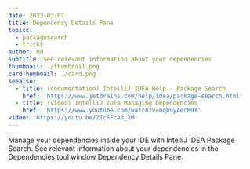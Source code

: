 ```yaml
---
date: 2023-03-01
title: Dependency Details Pane
topics:
  - packagesearch
  - tricks
author: md
subtitle: See relevant information about your dependencies
thumbnail: ./thumbnail.png
cardThumbnail: ./card.png
seealso:
  - title: (documentation) IntelliJ IDEA Help - Package Search
    href: 'https://www.jetbrains.com/help/idea/package-search.html'
  - title: (video) IntelliJ IDEA Managing Dependencies
    href: 'https://www.youtube.com/watch?v=nqb9yAecM9Y'
video: 'https://youtu.be/ZIcSFcA3_XM'
---
```

Manage your dependencies inside your IDE with IntelliJ IDEA Package Search. See relevant information about your dependencies in the Dependencies tool window Dependency Details Pane.
